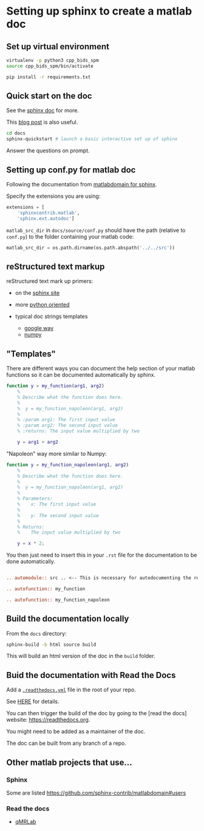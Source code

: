 # Setting up sphinx to create a matlab doc

## Set up virtual environment

```bash
virtualenv -p python3 cpp_bids_spm
source cpp_bids_spm/bin/activate

pip install -r requirements.txt
```

## Quick start on the doc

See the [sphinx doc](https://www.sphinx-doc.org/en/master/usage/quickstart.html)
for more.

This
[blog post](https://medium.com/@richdayandnight/a-simple-tutorial-on-how-to-document-your-python-project-using-sphinx-and-rinohtype-177c22a15b5b)
is also useful.

```bash
cd docs
sphinx-quickstart # launch a basic interactive set up of sphinx
```

Answer the questions on prompt.

## Setting up conf.py for matlab doc

Following the documentation from
[matlabdomain for sphinx](https://github.com/sphinx-contrib/matlabdomain).

Specify the extensions you are using:

```python
extensions = [
    'sphinxcontrib.matlab',
    'sphinx.ext.autodoc']
```

`matlab_src_dir` in `docs/source/conf.py` should have the path (relative to `conf.py`)
to the folder containing your matlab code:

```python
matlab_src_dir = os.path.dirname(os.path.abspath('../../src'))
```

## reStructured text markup

reStructured text mark up primers: 

- on the [sphinx site](https://www.sphinx-doc.org/en/master/usage/restructuredtext/basics.html)
- more [python oriented](https://pythonhosted.org/an_example_pypi_project/sphinx.html)

- typical doc strings templates
  - [google way](https://www.sphinx-doc.org/en/master/usage/extensions/example_google.html)
  - [numpy](https://www.sphinx-doc.org/en/master/usage/extensions/example_numpy.html#example-numpy)

## "Templates"

There are different ways you can document the help section of your matlab
functions so it can be documented automatically by sphinx.

```matlab
function y = my_function(arg1, arg2)
    %
    % Describe what the function does here.
    %
    %  y = my_function_napoleon(arg1, arg2)
    %
    % :param arg1: The first input value
    % :param arg2: The second input value
    % :returns: The input value multiplied by two

    y = arg1 + arg2
```

"Napoleon" way more similar to Numpy:

```matlab
function y = my_function_napoleon(arg1, arg2)
    %
    % Describe what the function does here.
    %
    %  y = my_function_napoleon(arg1, arg2)
    %
    % Parameters:
    %    x: The first input value
    %
    %    y: The second input value
    %
    % Returns:
    %    The input value multiplied by two

    y = x * 2;
```

You then just need to insert this in your `.rst` file for the documentation to
be done automatically.

```rst

.. automodule:: src .. <-- This is necessary for autodocumenting the rest 

.. autofunction:: my_function

.. autofunction:: my_function_napoleon
```

## Build the documentation locally

From the `docs` directory:

```bash
sphinx-build -b html source build
```

This will build an html version of the doc in the `build` folder.

## Buid the documentation with Read the Docs

Add a [`.readthedocs.yml`](../.readthedocs.yml) file in the root of your repo.

See [HERE](https://docs.readthedocs.io/en/stable/config-file/v2.html) for
details.

You can then trigger the build of the doc by going to the [read the docs]
website: https://readthedocs.org.

You might need to be added as a maintainer of the doc.

The doc can be built from any branch of a repo.

<!-- TODO -->

## Other matlab projects that use...

### Sphinx

Some are listed 
https://github.com/sphinx-contrib/matlabdomain#users

### Read the docs

- [qMRLab](https://github.com/qMRLab/qMRLab/wiki/Guideline:-Generating-Documentation)